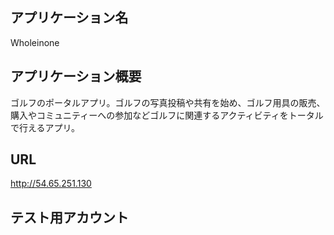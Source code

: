 ## アプリケーション名
Wholeinone

## アプリケーション概要
ゴルフのポータルアプリ。ゴルフの写真投稿や共有を始め、ゴルフ用具の販売、購入やコミュニティーへの参加などゴルフに関連するアクティビティをトータルで行えるアプリ。

## URL
http://54.65.251.130

## テスト用アカウント

